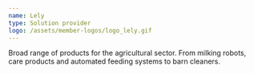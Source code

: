 ```yaml
---
name: Lely
type: Solution provider
logo: /assets/member-logos/logo_lely.gif
---
```

Broad range of products for the agricultural sector. From milking robots, care products and automated feeding systems to barn cleaners.